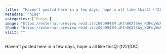 ```yaml
---
title:  "Haven't posted here in a few days, hope u all like this😝 (f22)(OC)"
metadate: "hide"
categories: [ Pussy ]
image: "https://external-preview.redd.it/zG9b994ZM-iRfn0KX5SAy_KOFoyWx9VLQJF-fbvfVhU.jpg?auto=webp&s=d45848177d1ac5f4afad9fa2a13cffd24bde42d7"
thumb: "https://external-preview.redd.it/zG9b994ZM-iRfn0KX5SAy_KOFoyWx9VLQJF-fbvfVhU.jpg?width=1080&crop=smart&auto=webp&s=741c1ef7399c4b045c131336ab39e1a53a868891"
visit: ""
---
```

Haven't posted here in a few days, hope u all like this😝 (f22)(OC)
